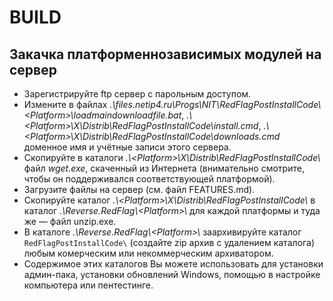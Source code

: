 # BUILD

## Закачка платформеннозависимых модулей на сервер

- Зарегистрируйте ftp сервер с парольным доступом.
- Измените в файлах *.\\files.netip4.ru\\Progs\\NIT\\RedFlagPostInstallCode\\\<Platform\>\\loadmaindownloadfile.bat*, *.\\\<Platform\>\\X\\Distrib\\RedFlagPostInstallCode\\install.cmd*, *.\\\<Platform\>\\X\\Distrib\\RedFlagPostInstallCode\\downloads.cmd* доменное имя и учётные записи этого сервера.
- Скопируйте в каталоги *.\\\<Platform\>\\X\\Distrib\\RedFlagPostInstallCode\\* файл *wget.exe*, скаченный из Интернета (внимательно смотрите, чтобы он поддерживался соответствующей платформой).
- Загрузите файлы на сервер (см. файл FEATURES.md).
- Скопируйте каталог *.\\\<Platform\>\\X\\Distrib\\RedFlagPostInstallCode\\* в каталог *.\\Reverse.RedFlag\\\<Platform\>\\* для каждой платформы и туда же — файл unzip.exe.
- В каталоге *.\\Reverse.RedFlag\\\<Platform\>\\* заархивируйте каталог `RedFlagPostInstallCode\` (создайте zip архив с удалением каталога) любым комерческим или некоммерческим архиватором.
- Содержимое этих каталогов Вы можете использовать для установки админ-пака, установки обновлений Windows, помощью в настройке компьютера или пентестинге.


